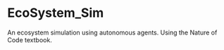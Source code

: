 # EcoSystem_Sim
An ecosystem simulation using autonomous agents. Using the Nature of Code textbook.
